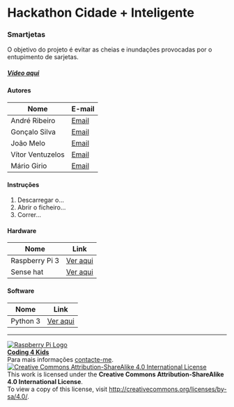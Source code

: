 ﻿# Hackathon Cidade + Inteligente  

### Smartjetas

   O objetivo do projeto é evitar as cheias e inundações provocadas por o entupimento de sarjetas.

##### [Vídeo aqui](Demo/smartjetas.mp4?raw=true)  

#### Autores  

|Nome  |E-mail  |  
|---|---|    
|André Ribeiro  |[Email](mailto:erdna7474@gmail.com)  |  
|Gonçalo Silva |[Email](mailto:game4living@gmail.com)  |  
|João Melo |[Email](mailto:joaonfmelo@gmail.com)  |  
|Vítor Ventuzelos  |[Email](mailto:skullventuzelos@hotmail.com)  |  
|Mário Girio  |[Email](mailto:mariofgirio@gmail.com)  |

#### Instruções

1. Descarregar o...
2. Abrir o ficheiro...
3. Correr...

#### Hardware  

|Nome  |Link  |  
|---|---|    
|Raspberry Pi 3  |[Ver aqui](http://www.raspberrypi.org)  |  
|Sense hat  |[Ver aqui](http://www.raspberrypi.org)  |  
#### Software  

|Nome  |Link  |  
|---|---|   
|Python 3 |[Ver aqui](http://www.xxx.yyy)  |  


***  
[![Raspberry Pi Logo](https://upload.wikimedia.org/wikipedia/en/thumb/c/cb/Raspberry_Pi_Logo.svg/50px-Raspberry_Pi_Logo.svg.png)](http://raspberrypi.org)   
[**Coding 4 Kids**](http://coding4kids.github.io/coding4kids/)  
Para mais informações [contacte-me](mailto:nunofilipesantos@gmail.com).  
[![Creative Commons Attribution-ShareAlike 4.0 International License](https://licensebuttons.net/l/by-sa/4.0/88x31.png)](http://creativecommons.org/licenses/by-sa/4.0/)  
This work is licensed under the **Creative Commons Attribution-ShareAlike 4.0 International License**.  
To view a copy of this license, visit http://creativecommons.org/licenses/by-sa/4.0/.  
